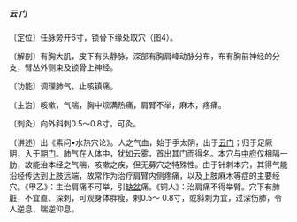 ##### 云 门

〔定位〕任脉旁开6寸，锁骨下缘处取穴（图4）。

〔解剖〕有胸大肌，皮下有头静脉，深部有胸肩峰动脉分布，布有胸前神经的分支，臂丛外侧束及锁骨上神经。

〔功能〕调理肺气，止咳镇痛。

〔主治〕咳嗽，气喘，胸中烦满热痛，肩臂不举，麻木，疼痛。

 〔刺灸〕向外斜刺0.5〜0.8寸，可灸。

〔讲述〕出《素问•水热穴论》。人之气血，始于手太阴，出于[云门](https://www.gmzyjc.com/read/zjs/zjs3.1.1-3-0.1.1.3.2.md)；归于足厥阴，入于[期门](https://www.gmzyjc.com/read/zjs/zjs3.1.9-12-0.0.4.3.14.md)。肺气在人体中，犹如云雾，首出其门而得名。本穴与[中府](https://www.gmzyjc.com/read/zjs/zjs3.1.1-3-0.1.1.3.1.md)仅相隔一肋，故能治本经之气喘，咳嗽之疾，但无募穴之特殊性。由于针刺本穴，其得气能沿经传达到上肢远端，故常作为治疗肩臂内侧疼痛，以及上肢麻木等症的主要经穴。《甲乙》：主治肩痛不可举，引[缺盆](https://www.gmzyjc.com/read/zjs/zjs3.1.1-3-0.1.3.3.12.md)痛。《铜人》：治肩痛不得举臂。穴下有肺脏，不宜直、深刺，可观身体胖瘦，剌0.5〜 0.8寸，或斜刺为宜，过深伤肺，令人逆息，喘逆仰息。
